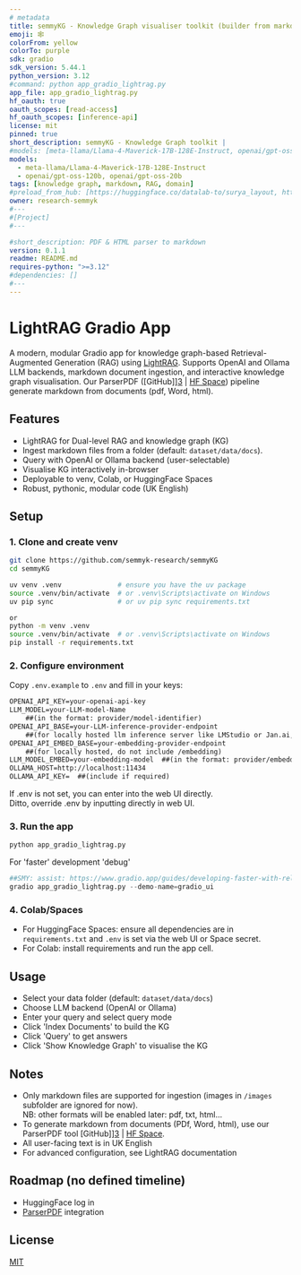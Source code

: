 ```yaml
---
# metadata
title: semmyKG - Knowledge Graph visualiser toolkit (builder from markdown)
emoji: 🕸️
colorFrom: yellow
colorTo: purple
sdk: gradio
sdk_version: 5.44.1
python_version: 3.12
#command: python app_gradio_lightrag.py
app_file: app_gradio_lightrag.py
hf_oauth: true
oauth_scopes: [read-access]
hf_oauth_scopes: [inference-api]
license: mit
pinned: true
short_description: semmyKG - Knowledge Graph toolkit |
#models: [meta-llama/Llama-4-Maverick-17B-128E-Instruct, openai/gpt-oss-120b, openai/gpt-oss-20b, ]
models: 
  - meta-llama/Llama-4-Maverick-17B-128E-Instruct
  - openai/gpt-oss-120b, openai/gpt-oss-20b
tags: [knowledge graph, markdown, RAG, domain]
#preload_from_hub: [https://huggingface.co/datalab-to/surya_layout, https://huggingface.co/datalab-to/surya_tablerec, huggingface.co/datalab-to/line_detector0, https://huggingface.co/tarun-menta/ocr_error_detection/blob/main/config.json]
owner: research-semmyk
#---
#[Project]
#---

#short_description: PDF & HTML parser to markdown
version: 0.1.1
readme: README.md
requires-python: ">=3.12"
#dependencies: []
#---
---
```


# LightRAG Gradio App

A modern, modular Gradio app for knowledge graph-based Retrieval-Augmented Generation (RAG) using [LightRAG][1]. Supports OpenAI and Ollama LLM backends, markdown document ingestion, and interactive knowledge graph visualisation. Our ParserPDF ([GitHub]][3] | [HF Space][4]) pipeline generate markdown from documents (pdf, Word, html).

## Features
- LightRAG for Dual-level RAG and knowledge graph (KG)
- Ingest markdown files from a folder (default: `dataset/data/docs`). 
- Query with OpenAI or Ollama backend (user-selectable)
- Visualise KG interactively in-browser
- Deployable to venv, Colab, or HuggingFace Spaces
- Robust, pythonic, modular code (UK English)

## Setup

### 1. Clone and create venv
```bash
git clone https://github.com/semmyk-research/semmyKG
cd semmyKG

uv venv .venv              # ensure you have the uv package
source .venv/bin/activate  # or .venv\Scripts\activate on Windows
uv pip sync                # or uv pip sync requirements.txt

or 
python -m venv .venv
source .venv/bin/activate  # or .venv\Scripts\activate on Windows
pip install -r requirements.txt
```

### 2. Configure environment
Copy `.env.example` to `.env` and fill in your keys:
```markdown
OPENAI_API_KEY=your-openai-api-key
LLM_MODEL=your-LLM-model-Name 
    ##(in the format: provider/model-identifier)
OPENAI_API_BASE=your-LLM-inference-provider-endpoint 
    ##(for locally hosted llm inference server like LMStudio or Jan.ai, follow ollama host adding /v1: http://localhost:1234/v1)
OPENAI_API_EMBED_BASE=your-embedding-provider-endpoint 
    ##(for locally hosted, do not include /embedding)
LLM_MODEL_EMBED=your-embedding-model  ##(in the format: provider/embedding-name)
OLLAMA_HOST=http://localhost:11434
OLLAMA_API_KEY=  ##(include if required)
```  
If .env is not set, you can enter into the web UI directly. <br>
Ditto, override .env by inputting directly in web UI.

### 3. Run the app
```bash
python app_gradio_lightrag.py
```  
For 'faster' development 'debug'

```python
##SMY: assist: https://www.gradio.app/guides/developing-faster-with-reload-mode
gradio app_gradio_lightrag.py --demo-name=gradio_ui
```

### 4. Colab/Spaces
- For HuggingFace Spaces: ensure all dependencies are in `requirements.txt` and `.env` is set via the web UI or Space secret.
- For Colab: install requirements and run the app cell.

## Usage
- Select your data folder (default: `dataset/data/docs`)
- Choose LLM backend (OpenAI or Ollama)
- Enter your query and select query mode
- Click 'Index Documents' to build the KG
- Click 'Query' to get answers
- Click 'Show Knowledge Graph' to visualise the KG

## Notes
- Only markdown files are supported for ingestion (images in `/images` subfolder are ignored for now). <br>NB: other formats will be enabled later: pdf, txt, html...
- To generate markdown from documents (PDf, Word, html), use our ParserPDF tool [GitHub]][3] | [HF Space][4].
- All user-facing text is in UK English
- For advanced configuration, see LightRAG documentation

## Roadmap (no defined timeline)
- HuggingFace log in
- [ParserPDF][3] integration

## License
[MIT][2] 

[1]: https://github.com/HKUDS/LightRAG "LightRAG GitHub"
[2]: https://opensource.org/license/mit "MIT License"
[3]: https://github.com/semmyk-research/parserPDF "ParserPDF (GitHub)"
[4]: https://huggingface.co/spaces/semmyk/parserPDF "ParserPDF (HF Space)"